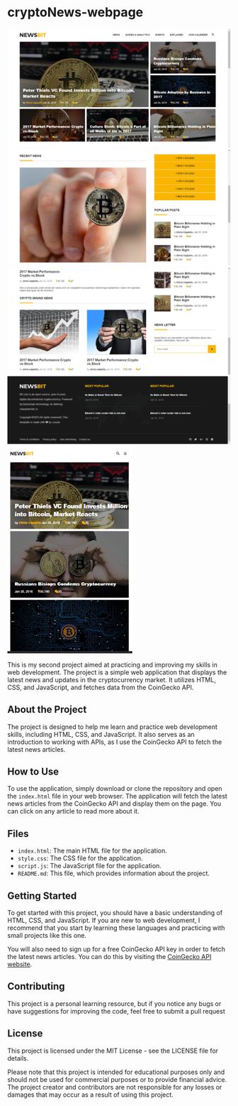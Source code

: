 # cryptoNews-webpage
![previewImage](assets/images/crypto-news-preview-01.png) 
![previewImage](assets/images/crypto-news-preview-02.png)
![previewImage](assets/images/crypto-news-preview-03.png)
![previewImage](assets/images/crypto-news-preview-04.png)
![previewImage](assets/images/crypto-news-preview-05.png)

This is my second project aimed at practicing and improving my skills in web development. The project is a simple web application that displays the latest news and updates in the cryptocurrency market. It utilizes HTML, CSS, and JavaScript, and fetches data from the CoinGecko API.

## About the Project

The project is designed to help me learn and practice web development skills, including HTML, CSS, and JavaScript. It also serves as an introduction to working with APIs, as I use the CoinGecko API to fetch the latest news articles.

## How to Use

To use the application, simply download or clone the repository and open the `index.html` file in your web browser. The application will fetch the latest news articles from the CoinGecko API and display them on the page. You can click on any article to read more about it.

## Files

- `index.html`: The main HTML file for the application.
- `style.css`: The CSS file for the application.
- `script.js`: The JavaScript file for the application.
- `README.md`: This file, which provides information about the project.

## Getting Started

To get started with this project, you should have a basic understanding of HTML, CSS, and JavaScript. If you are new to web development, I recommend that you start by learning these languages and practicing with small projects like this one.

You will also need to sign up for a free CoinGecko API key in order to fetch the latest news articles. You can do this by visiting the [CoinGecko API website](https://www.coingecko.com/en/api).

## Contributing

This project is a personal learning resource, but if you notice any bugs or have suggestions for improving the code, feel free to submit a pull request

## License

This project is licensed under the MIT License - see the LICENSE file for details.

Please note that this project is intended for educational purposes only and should not be used for commercial purposes or to provide financial advice. The project creator and contributors are not responsible for any losses or damages that may occur as a result of using this project.
